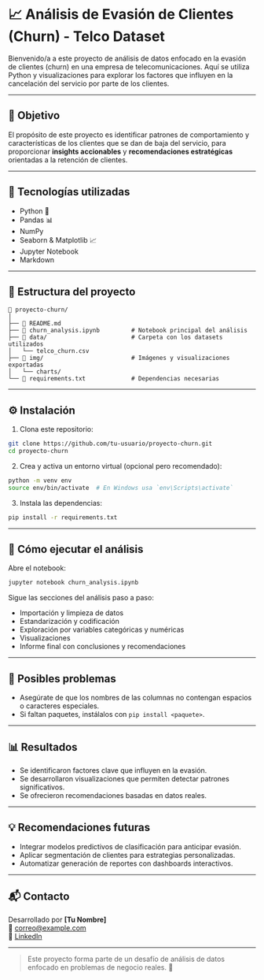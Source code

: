 
# 📈 Análisis de Evasión de Clientes (Churn) - Telco Dataset

Bienvenido/a a este proyecto de análisis de datos enfocado en la evasión de clientes (churn) en una empresa de telecomunicaciones. Aquí se utiliza Python y visualizaciones para explorar los factores que influyen en la cancelación del servicio por parte de los clientes.

---

## 📌 Objetivo

El propósito de este proyecto es identificar patrones de comportamiento y características de los clientes que se dan de baja del servicio, para proporcionar **insights accionables** y **recomendaciones estratégicas** orientadas a la retención de clientes.

---

## 🧰 Tecnologías utilizadas

- Python 🐍
- Pandas 📊
- NumPy
- Seaborn & Matplotlib 📈
- Jupyter Notebook
- Markdown

---

## 📂 Estructura del proyecto

```
📁 proyecto-churn/
│
├── 📄 README.md
├── 📄 churn_analysis.ipynb         # Notebook principal del análisis
├── 📁 data/                        # Carpeta con los datasets utilizados
│   └── telco_churn.csv
├── 📁 img/                         # Imágenes y visualizaciones exportadas
│   └── charts/
└── 📄 requirements.txt             # Dependencias necesarias
```

---

## ⚙️ Instalación

1. Clona este repositorio:

```bash
git clone https://github.com/tu-usuario/proyecto-churn.git
cd proyecto-churn
```

2. Crea y activa un entorno virtual (opcional pero recomendado):

```bash
python -m venv env
source env/bin/activate  # En Windows usa `env\Scripts\activate`
```

3. Instala las dependencias:

```bash
pip install -r requirements.txt
```

---

## 🚀 Cómo ejecutar el análisis

Abre el notebook:

```bash
jupyter notebook churn_analysis.ipynb
```

Sigue las secciones del análisis paso a paso:

- Importación y limpieza de datos
- Estandarización y codificación
- Exploración por variables categóricas y numéricas
- Visualizaciones
- Informe final con conclusiones y recomendaciones

---

## 🐞 Posibles problemas

- Asegúrate de que los nombres de las columnas no contengan espacios o caracteres especiales.
- Si faltan paquetes, instálalos con `pip install <paquete>`.

---

## 📊 Resultados

- Se identificaron factores clave que influyen en la evasión.
- Se desarrollaron visualizaciones que permiten detectar patrones significativos.
- Se ofrecieron recomendaciones basadas en datos reales.

---

## 💡 Recomendaciones futuras

- Integrar modelos predictivos de clasificación para anticipar evasión.
- Aplicar segmentación de clientes para estrategias personalizadas.
- Automatizar generación de reportes con dashboards interactivos.

---

## 📬 Contacto

Desarrollado por **[Tu Nombre]**  
📧 correo@example.com  
🔗 [LinkedIn](https://linkedin.com/in/tu-perfil)

---

> Este proyecto forma parte de un desafío de análisis de datos enfocado en problemas de negocio reales. 🚀
